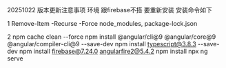 20251022
版本更新注意事项 环境 跟firebase不搭  要重新安装
安装命令如下 

1 
Remove-Item -Recurse -Force node_modules, package-lock.json

2
npm cache clean --force
npm install @angular/cli@9 @angular/core@9 @angular/compiler-cli@9 --save-dev
npm install typescript@3.8.3 --save-dev
npm install firebase@7.24.0 angularfire2@5.4.2
npm install
npx ng serve
